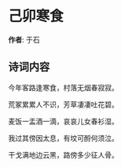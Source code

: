 # 己卯寒食

**作者**: 于石

## 诗词内容

今年客路逢寒食，村落无烟春寂寂。

荒冢累累人不识，芳草凄凄吐花碧。

麦饭一盂酒一滴，哀哀儿女春衫湿。

我过其傍因太息，有坟可酹何须泣。

干戈满地边云黑，路傍多少征人骨。

